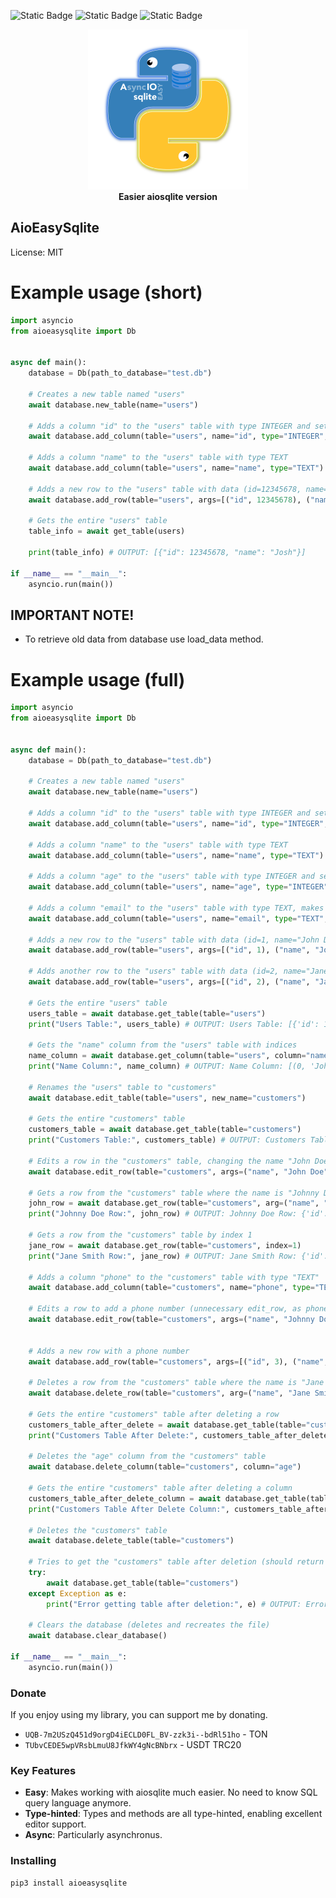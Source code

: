 ![Static Badge](https://img.shields.io/badge/Python->=3.5-3776AB?logo=Python&logoColor=white) ![Static Badge](https://img.shields.io/badge/MyPy-Checked-3776AB?logo=Python&logoColor=white) ![Static Badge](https://img.shields.io/badge/PyTest-Added-3776AB?style=for-the-badge&logo=Python&logoColor=white)

<p align="center">
    <a href="https://github.com/treizd/AioEasySqlite">
        <img src="https://raw.githubusercontent.com/treizd/aioeasysqlite/main/image.png" alt="AioEasySqlite" width="256">
    </a>
    <br>
    <b>Easier aiosqlite version</b>
</p>

## AioEasySqlite
License: MIT


# Example usage (short)
``` python
import asyncio
from aioeasysqlite import Db


async def main():
    database = Db(path_to_database="test.db")

    # Creates a new table named "users"
    await database.new_table(name="users")

    # Adds a column "id" to the "users" table with type INTEGER and sets it as the primary key
    await database.add_column(table="users", name="id", type="INTEGER", primary_key=True)

    # Adds a column "name" to the "users" table with type TEXT
    await database.add_column(table="users", name="name", type="TEXT")

    # Adds a new row to the "users" table with data (id=12345678, name="Josh")
    await database.add_row(table="users", args=[("id", 12345678), ("name", "Josh")])
    
    # Gets the entire "users" table
    table_info = await get_table(users)

    print(table_info) # OUTPUT: [{"id": 12345678, "name": "Josh"}]

if __name__ == "__main__":
    asyncio.run(main())
```

## IMPORTANT NOTE!
- To retrieve old data from database use load_data method.

# Example usage (full)
``` python
import asyncio
from aioeasysqlite import Db


async def main():
    database = Db(path_to_database="test.db")

    # Creates a new table named "users"
    await database.new_table(name="users")

    # Adds a column "id" to the "users" table with type INTEGER and sets it as the primary key
    await database.add_column(table="users", name="id", type="INTEGER", primary_key=True)

    # Adds a column "name" to the "users" table with type TEXT
    await database.add_column(table="users", name="name", type="TEXT")

    # Adds a column "age" to the "users" table with type INTEGER and sets the default value to 20
    await database.add_column(table="users", name="age", type="INTEGER", default=20)

    # Adds a column "email" to the "users" table with type TEXT, makes it unique and does not allow NULL values
    await database.add_column(table="users", name="email", type="TEXT", unique=True, not_null=True)

    # Adds a new row to the "users" table with data (id=1, name="John Doe", age=30, email="john.doe@example.com")
    await database.add_row(table="users", args=[("id", 1), ("name", "John Doe"), ("age", 30), ("email", "john.doe@example.com")])

    # Adds another row to the "users" table with data (id=2, name="Jane Smith", age=25, email="jane.smith@example.com")
    await database.add_row(table="users", args=[("id", 2), ("name", "Jane Smith"), ("age", 25), ("email", "jane.smith@example.com")])

    # Gets the entire "users" table
    users_table = await database.get_table(table="users")
    print("Users Table:", users_table) # OUTPUT: Users Table: [{'id': 1, 'name': 'John Doe', 'age': 30, 'email': 'john.doe@example.com'}, {'id': 2, 'name': 'Jane Smith', 'age': 25, 'email': 'jane.smith@example.com'}]

    # Gets the "name" column from the "users" table with indices
    name_column = await database.get_column(table="users", column="name", type="IND")
    print("Name Column:", name_column) # OUTPUT: Name Column: [(0, 'John Doe'), (1, 'Jane Smith')]

    # Renames the "users" table to "customers"
    await database.edit_table(table="users", new_name="customers")

    # Gets the entire "customers" table
    customers_table = await database.get_table(table="customers")
    print("Customers Table:", customers_table) # OUTPUT: Customers Table: [{'id': 1, 'name': 'John Doe', 'age': 30, 'email': 'john.doe@example.com'}, {'id': 2, 'name': 'Jane Smith', 'age': 25, 'email': 'jane.smith@example.com'}]

    # Edits a row in the "customers" table, changing the name "John Doe" to "Johnny Doe"
    await database.edit_row(table="customers", args=("name", "John Doe"), ("name", "Johnny Doe"))

    # Gets a row from the "customers" table where the name is "Johnny Doe"
    john_row = await database.get_row(table="customers", arg=("name", "Johnny Doe"))
    print("Johnny Doe Row:", john_row) # OUTPUT: Johnny Doe Row: {'id': 1, 'name': 'Johnny Doe', 'age': 30, 'email': 'john.doe@example.com'}

    # Gets a row from the "customers" table by index 1
    jane_row = await database.get_row(table="customers", index=1)
    print("Jane Smith Row:", jane_row) # OUTPUT: Jane Smith Row: {'id': 2, 'name': 'Jane Smith', 'age': 25, 'email': 'jane.smith@example.com'}

    # Adds a column "phone" to the "customers" table with type "TEXT"
    await database.add_column(table="customers", name="phone", type="TEXT")

    # Edits a row to add a phone number (unnecessary edit_row, as phone is null currently)
    await database.edit_row(table="customers", args=("name", "Johnny Doe"), ("name", "Johnny Doe"))


    # Adds a new row with a phone number
    await database.add_row(table="customers", args=[("id", 3), ("name", "Mike Jhonson"), ("age", 40), ("email", "mike.jhonson@example.com"), ("phone", "555-123-4567")])

    # Deletes a row from the "customers" table where the name is "Jane Smith"
    await database.delete_row(table="customers", arg=("name", "Jane Smith"))

    # Gets the entire "customers" table after deleting a row
    customers_table_after_delete = await database.get_table(table="customers")
    print("Customers Table After Delete:", customers_table_after_delete) # OUTPUT: Customers Table After Delete: [{'id': 1, 'name': 'Johnny Doe', 'age': 30, 'email': 'john.doe@example.com', 'phone': None}, {'id': 3, 'name': 'Mike Jhonson', 'age': 40, 'email': 'mike.jhonson@example.com', 'phone': '555-123-4567'}]

    # Deletes the "age" column from the "customers" table
    await database.delete_column(table="customers", column="age")

    # Gets the entire "customers" table after deleting a column
    customers_table_after_delete_column = await database.get_table(table="customers")
    print("Customers Table After Delete Column:", customers_table_after_delete_column) # OUTPUT: Customers Table After Delete Column: [{'id': 1, 'name': 'Johnny Doe', 'email': 'john.doe@example.com', 'phone': None}, {'id': 3, 'name': 'Mike Jhonson', 'email': 'mike.jhonson@example.com', 'phone': '555-123-4567'}]

    # Deletes the "customers" table
    await database.delete_table(table="customers")

    # Tries to get the "customers" table after deletion (should return an error)
    try:
        await database.get_table(table="customers")
    except Exception as e:
        print("Error getting table after deletion:", e) # OUTPUT: Error getting table after deletion: Table 'customers' does not exist

    # Clears the database (deletes and recreates the file)
    await database.clear_database()

if __name__ == "__main__":
    asyncio.run(main())
```


### Donate
If you enjoy using my library, you can support me by donating.

- `UQB-7m2USzQ451d9orgD4iECLD0FL_BV-zzk3i--bdRl51ho` - TON
- `TUbvCEDE5wpVRsbLmuU8JfkWY4gNcBNbrx` - USDT TRC20

### Key Features
- **Easy**: Makes working with aiosqlite much easier. No need to know SQL query language anymore.
- **Type-hinted**: Types and methods are all type-hinted, enabling excellent editor support.
- **Async**: Particularly asynchronus.

### Installing
``` bash
pip3 install aioeasysqlite
```
